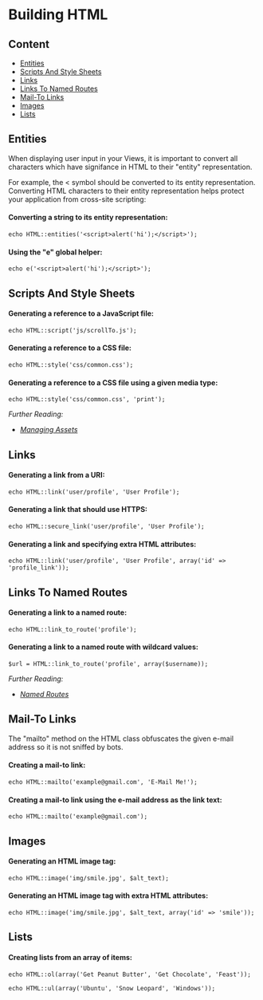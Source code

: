 # Building HTML

## Content

- [Entities](#entities)
- [Scripts And Style Sheets](#scripts-and-style-sheets)
- [Links](#links)
- [Links To Named Routes](#links-to-named-routes)
- [Mail-To Links](#mail-to-links)
- [Images](#images)
- [Lists](#lists)

<a name="entities"></a>
## Entities

When displaying user input in your Views, it is important to convert all characters which have signifance in HTML to their "entity" representation.

For example, the < symbol should be converted to its entity representation. Converting HTML characters to their entity representation helps protect your application from cross-site scripting:

#### Converting a string to its entity representation:

	echo HTML::entities('<script>alert('hi');</script>');

#### Using the "e" global helper:

	echo e('<script>alert('hi');</script>');

<a name="scripts-and-style-sheets"></a>
## Scripts And Style Sheets

#### Generating a reference to a JavaScript file:

	echo HTML::script('js/scrollTo.js');

#### Generating a reference to a CSS file:

	echo HTML::style('css/common.css');

#### Generating a reference to a CSS file using a given media type:

	echo HTML::style('css/common.css', 'print');

*Further Reading:*

- *[Managing Assets](/docs/views/assets)*

<a name="links"></a>
## Links

#### Generating a link from a URI:

	echo HTML::link('user/profile', 'User Profile');

#### Generating a link that should use HTTPS:

	echo HTML::secure_link('user/profile', 'User Profile');

#### Generating a link and specifying extra HTML attributes:

	echo HTML::link('user/profile', 'User Profile', array('id' => 'profile_link'));

<a name="links-to-named-routes"></a>
## Links To Named Routes

#### Generating a link to a named route:

	echo HTML::link_to_route('profile');

#### Generating a link to a named route with wildcard values:

	$url = HTML::link_to_route('profile', array($username));

*Further Reading:*

- *[Named Routes](/docs/routing#named-routes)*

<a name="mail-to-links"></a>
## Mail-To Links

The "mailto" method on the HTML class obfuscates the given e-mail address so it is not sniffed by bots.

#### Creating a mail-to link:

	echo HTML::mailto('example@gmail.com', 'E-Mail Me!');

#### Creating a mail-to link using the e-mail address as the link text:

	echo HTML::mailto('example@gmail.com');

<a name="images"></a>
## Images

#### Generating an HTML image tag:

	echo HTML::image('img/smile.jpg', $alt_text);

#### Generating an HTML image tag with extra HTML attributes:

	echo HTML::image('img/smile.jpg', $alt_text, array('id' => 'smile'));

<a name="lists"></a>
## Lists

#### Creating lists from an array of items:

	echo HTML::ol(array('Get Peanut Butter', 'Get Chocolate', 'Feast'));

	echo HTML::ul(array('Ubuntu', 'Snow Leopard', 'Windows'));